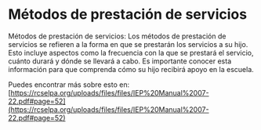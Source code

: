 # Métodos de prestación de servicios
Métodos de prestación de servicios: Los métodos de prestación de servicios se refieren a la forma en que se prestarán los servicios a su hijo. Esto incluye aspectos como la frecuencia con la que se prestará el servicio, cuánto durará y dónde se llevará a cabo. Es importante conocer esta información para que comprenda cómo su hijo recibirá apoyo en la escuela.

Puedes encontrar más sobre esto en: [https://rcselpa.org/uploads/files/files/IEP%20Manual%2007-22.pdf#page=52](https://rcselpa.org/uploads/files/files/IEP%20Manual%2007-22.pdf#page=52)
